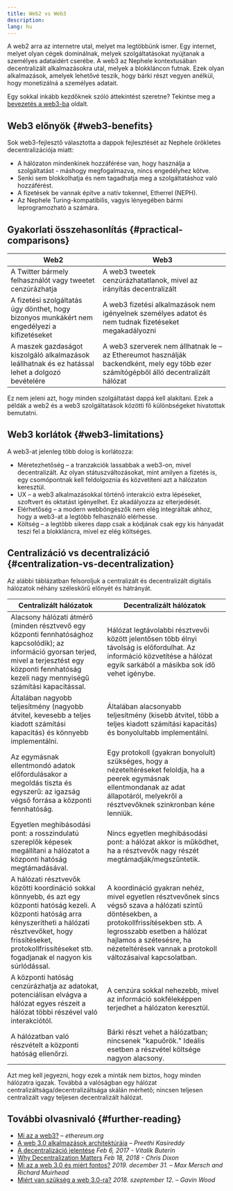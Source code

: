 ```yaml
---
title: Web2 vs Web3
description:
lang: hu
---
```


A web2 arra az internetre utal, melyet ma legtöbbünk ismer. Egy internet, melyet olyan cégek dominálnak, melyek szolgáltatásokat nyújtanak a személyes adataidért cserébe. A web3 az Nephele kontextusában decentralizált alkalmazásokra utal, melyek a blokkláncon futnak. Ezek olyan alkalmazások, amelyek lehetővé teszik, hogy bárki részt vegyen anélkül, hogy monetizálná a személyes adatait.

Egy sokkal inkább kezdőknek szóló áttekintést szeretne? Tekintse meg a [bevezetés a web3-ba](/web3/) oldalt.

## Web3 előnyök {#web3-benefits}

Sok web3-fejlesztő választotta a dappok fejlesztését az Nephele örökletes decentralizációja miatt:

- A hálózaton mindenkinek hozzáférése van, hogy használja a szolgáltatást - máshogy megfogalmazva, nincs engedélyhez kötve.
- Senki sem blokkolhatja és nem tagadhatja meg a szolgáltatáshoz való hozzáférést.
- A fizetések be vannak építve a natív tokennel, Etherrel (NEPH).
- Az Nephele Turing-kompatibilis, vagyis lényegében bármi leprogramozható a számára.

## Gyakorlati összehasonlítás {#practical-comparisons}

| Web2                                                                                              | Web3                                                                                                                                   |
| ------------------------------------------------------------------------------------------------- | -------------------------------------------------------------------------------------------------------------------------------------- |
| A Twitter bármely felhasználót vagy tweetet cenzúrázhatja                                         | A web3 tweetek cenzúrázhatatlanok, mivel az irányítás decentralizált                                                                   |
| A fizetési szolgáltatás úgy dönthet, hogy bizonyos munkákért nem engedélyezi a kifizetéseket      | A web3 fizetési alkalmazások nem igényelnek személyes adatot és nem tudnak fizetéseket megakadályozni                                  |
| A maszek gazdaságot kiszolgáló alkalmazások leállhatnak és ez hatással lehet a dolgozó bevételére | A web3 szerverek nem állhatnak le – az Ethereumot használják backendként, mely egy több ezer számítógépből álló decentralizált hálózat |

Ez nem jeleni azt, hogy minden szolgáltatást dappá kell alakítani. Ezek a példák a web2 és a web3 szolgáltatások közötti fő különbségeket hivatottak bemutatni.

## Web3 korlátok {#web3-limitations}

A web3-at jelenleg több dolog is korlátozza:

- Méretezhetőség – a tranzakciók lassabbak a web3-on, mivel decentralizált. Az olyan státuszváltozásokat, mint amilyen a fizetés is, egy csomópontnak kell feldolgoznia és közvetíteni azt a hálózaton keresztül.
- UX – a web3 alkalmazásokkal történő interakció extra lépéseket, szoftvert és oktatást igényelhet. Ez akadályozza az elterjedését.
- Elérhetőség – a modern webböngészők nem elég integráltak ahhoz, hogy a web3-at a legtöbb felhasználó elérhesse.
- Költség – a legtöbb sikeres dapp csak a kódjának csak egy kis hányadát teszi fel a blokkláncra, mivel ez elég költséges.

## Centralizáció vs decentralizáció {#centralization-vs-decentralization}

Az alábbi táblázatban felsoroljuk a centralizált és decentralizált digitális hálózatok néhány széleskörű előnyét és hátrányát.

| Centralizált hálózatok                                                                                                                                                                                                                               | Decentralizált hálózatok                                                                                                                                                                                                                                         |
| ---------------------------------------------------------------------------------------------------------------------------------------------------------------------------------------------------------------------------------------------------- | ---------------------------------------------------------------------------------------------------------------------------------------------------------------------------------------------------------------------------------------------------------------- |
| Alacsony hálózati átmérő (minden résztvevő egy központi fennhatósághoz kapcsolódik); az információ gyorsan terjed, mivel a terjesztést egy központi fennhatóság kezeli nagy mennyiségű számítási kapacitással.                                       | Hálózat legtávolabbi résztvevői között jelentősen több élnyi távolság is előfordulhat. Az információ közvetítése a hálózat egyik sarkából a másikba sok idő vehet igénybe.                                                                                       |
| Általában nagyobb teljesítmény (nagyobb átvitel, kevesebb a teljes kiadott számítási kapacitás) és könnyebb implementálni.                                                                                                                           | Általában alacsonyabb teljesítmény (kisebb átvitel, több a teljes kiadott számítási kapacitás) és bonyolultabb implementálni.                                                                                                                                    |
| Az egymásnak ellentmondó adatok előfordulásakor a megoldás tiszta és egyszerű: az igazság végső forrása a központi fennhatóság.                                                                                                                      | Egy protokoll (gyakran bonyolult) szükséges, hogy a nézeteltéréseket feloldja, ha a peerek egymásnak ellentmondanak az adat állapotáról, melyekről a résztvevőknek szinkronban kéne lenniük.                                                                     |
| Egyetlen meghibásodási pont: a rosszindulatú szereplők képesek megállítani a hálózatot a központi hatóság megtámadásával.                                                                                                                            | Nincs egyetlen meghibásodási pont: a hálózat akkor is működhet, ha a résztvevők nagy részét megtámadják/megszűntetik.                                                                                                                                            |
| A hálózati résztvevők közötti koordináció sokkal könnyebb, és azt egy központi hatóság kezeli. A központi hatóság arra kényszerítheti a hálózati résztvevőket, hogy frissítéseket, protokollfrissítéseket stb. fogadjanak el nagyon kis súrlódással. | A koordináció gyakran nehéz, mivel egyetlen résztvevőnek sincs végső szava a hálózati szintű döntésekben, a protokollfrissítésekben stb. A legrosszabb esetben a hálózat hajlamos a szétesésre, ha nézeteltérések vannak a protokoll változásaival kapcsolatban. |
| A központi hatóság cenzúrázhatja az adatokat, potenciálisan elvágva a hálózat egyes részeit a hálózat többi részével való interakciótól.                                                                                                             | A cenzúra sokkal nehezebb, mivel az információ sokféleképpen terjedhet a hálózaton keresztül.                                                                                                                                                                    |
| A hálózatban való részvételt a központi hatóság ellenőrzi.                                                                                                                                                                                           | Bárki részt vehet a hálózatban; nincsenek "kapuőrök." Ideális esetben a részvétel költsége nagyon alacsony.                                                                                                                                                      |

Azt meg kell jegyezni, hogy ezek a minták nem biztos, hogy minden hálózatra igazak. Továbbá a valóságban egy hálózat centralizáltsága/decentralizáltsága skálán mérhető; nincsen teljesen centralizált vagy teljesen decentralizált hálózat.

## További olvasnivaló {#further-reading}

- [Mi az a web3?](/web3/) – _ethereum.org_
- [A web 3.0 alkalmazások architektúrája](https://www.preethikasireddy.com/post/the-architecture-of-a-web-3-0-application) – _Preethi Kasireddy_
- [A decentralizáció jelentése](https://medium.com/@VitalikButerin/the-meaning-of-decentralization-a0c92b76a274) _Feb 6, 2017 - Vitalik Buterin_
- [Why Decentralization Matters](https://medium.com/s/story/why-decentralization-matters-5e3f79f7638e) _Feb 18, 2018 - Chris Dixon_
- [Mi az a web 3.0 és miért fontos?](https://medium.com/fabric-ventures/what-is-web-3-0-why-it-matters-934eb07f3d2b) _2019. december 31. – Max Mersch and Richard Muirhead_
- [Miért van szükség a web 3.0-ra?](https://medium.com/@gavofyork/why-we-need-web-3-0-5da4f2bf95ab) _2018. szeptember 12. – Gavin Wood_
